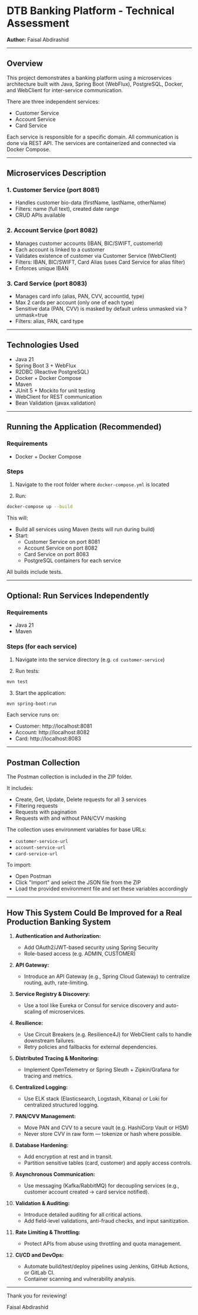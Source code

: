 
# DTB Banking Platform - Technical Assessment

**Author:** Faisal Abdirashid

---

## Overview
This project demonstrates a banking platform using a microservices architecture built with Java, Spring Boot (WebFlux), PostgreSQL, Docker, and WebClient for inter-service communication.

There are three independent services:

- Customer Service
- Account Service
- Card Service

Each service is responsible for a specific domain. All communication is done via REST API. The services are containerized and connected via Docker Compose.

---

## Microservices Description

### 1. Customer Service (port 8081)
- Handles customer bio-data (firstName, lastName, otherName)
- Filters: name (full text), created date range
- CRUD APIs available

### 2. Account Service (port 8082)
- Manages customer accounts (IBAN, BIC/SWIFT, customerId)
- Each account is linked to a customer
- Validates existence of customer via Customer Service (WebClient)
- Filters: IBAN, BIC/SWIFT, Card Alias (uses Card Service for alias filter)
- Enforces unique IBAN

### 3. Card Service (port 8083)
- Manages card info (alias, PAN, CVV, accountId, type)
- Max 2 cards per account (only one of each type)
- Sensitive data (PAN, CVV) is masked by default unless unmasked via ?unmask=true
- Filters: alias, PAN, card type

---

## Technologies Used
- Java 21
- Spring Boot 3 + WebFlux
- R2DBC (Reactive PostgreSQL)
- Docker + Docker Compose
- Maven
- JUnit 5 + Mockito for unit testing
- WebClient for REST communication
- Bean Validation (javax.validation)

---

## Running the Application (Recommended)

### Requirements
- Docker + Docker Compose

### Steps

1. Navigate to the root folder where `docker-compose.yml` is located

2. Run:

```bash
docker-compose up --build
```

This will:

- Build all services using Maven (tests will run during build)
- Start:
   - Customer Service on port 8081
   - Account Service on port 8082
   - Card Service on port 8083
   - PostgreSQL containers for each service

All builds include tests.

---

## Optional: Run Services Independently

### Requirements
- Java 21
- Maven

### Steps (for each service)

1. Navigate into the service directory (e.g. `cd customer-service`)

2. Run tests:

```bash
mvn test
```

3. Start the application:

```bash
mvn spring-boot:run
```

Each service runs on:

- Customer: http://localhost:8081
- Account: http://localhost:8082
- Card: http://localhost:8083

---

## Postman Collection

The Postman collection is included in the ZIP folder.

It includes:

- Create, Get, Update, Delete requests for all 3 services
- Filtering requests
- Requests with pagination
- Requests with and without PAN/CVV masking

The collection uses environment variables for base URLs:

- `customer-service-url`
- `account-service-url`
- `card-service-url`

To import:

- Open Postman
- Click "Import" and select the JSON file from the ZIP
- Load the provided environment file and set these variables accordingly

---

## How This System Could Be Improved for a Real Production Banking System

1. **Authentication and Authorization:**

   - Add OAuth2/JWT-based security using Spring Security
   - Role-based access (e.g. ADMIN, CUSTOMER)

2. **API Gateway:**

   - Introduce an API Gateway (e.g., Spring Cloud Gateway) to centralize routing, auth, rate-limiting.

3. **Service Registry & Discovery:**

   - Use a tool like Eureka or Consul for service discovery and auto-scaling of microservices.

4. **Resilience:**

   - Use Circuit Breakers (e.g. Resilience4J) for WebClient calls to handle downstream failures.
   - Retry policies and fallbacks for external dependencies.

5. **Distributed Tracing & Monitoring:**

   - Implement OpenTelemetry or Spring Sleuth + Zipkin/Grafana for tracing and metrics.

6. **Centralized Logging:**

   - Use ELK stack (Elasticsearch, Logstash, Kibana) or Loki for centralized structured logging.

7. **PAN/CVV Management:**

   - Move PAN and CVV to a secure vault (e.g. HashiCorp Vault or HSM)
   - Never store CVV in raw form — tokenize or hash where possible.

8. **Database Hardening:**

   - Add encryption at rest and in transit.
   - Partition sensitive tables (card, customer) and apply access controls.

9. **Asynchronous Communication:**

   - Use messaging (Kafka/RabbitMQ) for decoupling services (e.g., customer account created → card service notified).

10. **Validation & Auditing:**

    - Introduce detailed auditing for all critical actions.
    - Add field-level validations, anti-fraud checks, and input sanitization.

11. **Rate Limiting & Throttling:**

    - Protect APIs from abuse using throttling and quota management.

12. **CI/CD and DevOps:**

    - Automate build/test/deploy pipelines using Jenkins, GitHub Actions, or GitLab CI.
    - Container scanning and vulnerability analysis.


---

Thank you for reviewing!

Faisal Abdirashid
